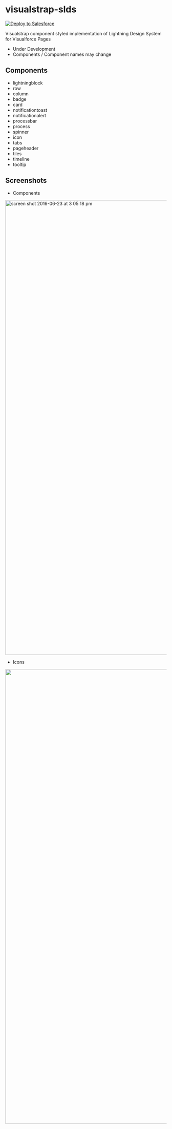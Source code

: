 # visualstrap-slds

<a href="https://githubsfdeploy.herokuapp.com?owner=avinava&repo=visualstrap-slds">
  <img alt="Deploy to Salesforce"
       src="https://raw.githubusercontent.com/afawcett/githubsfdeploy/master/src/main/webapp/resources/img/deploy.png">
</a>

Visualstrap component styled implementation of Lightning Design System for Visualforce Pages

- Under Development
- Components / Component names may change

Components
-
- lightningblock
- row
- column
- badge
- card
- notificationtoast
- notificationalert
- processbar
- process
- spinner
- icon
- tabs
- pageheader
- tiles
- timeline
- tooltip

Screenshots
-

- Components
<img width="1420" alt="screen shot 2016-06-23 at 3 05 18 pm" src="https://cloud.githubusercontent.com/assets/1398711/18489781/b51d9e24-7a1c-11e6-888d-2907b7f2af7e.png">

- Icons
<img width="1420" src="https://cloud.githubusercontent.com/assets/1398711/18490579/3a32d108-7a20-11e6-906c-09d5a4515bf7.png"/>
